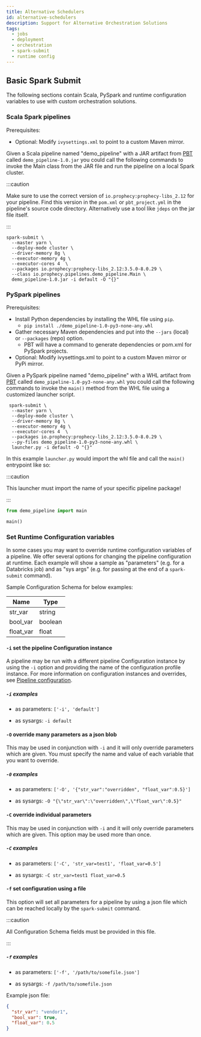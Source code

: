 ```yaml
---
title: Alternative Schedulers
id: alternative-schedulers
description: Support for Alternative Orchestration Solutions
tags:
  - jobs
  - deployment
  - orchestration
  - spark-submit
  - runtime config
---
```


## Basic Spark Submit

The following sections contain Scala, PySpark and runtime configuration variables to use with custom orchestration solutions.

### Scala Spark pipelines

Prerequisites:

- Optional: Modify `ivysettings.xml` to point to a custom Maven mirror.

Given a Scala pipeline named "demo_pipeline" with a JAR artifact from [PBT](docs/ci-cd/prophecy-build-tool/prophecy-build-tool.md)
called `demo_pipeline-1.0.jar` you could call the following commands to invoke the Main class from the JAR
file and run the pipeline on a local Spark cluster.

:::caution

Make sure to use the correct version of `io.prophecy:prophecy-libs_2.12` for your pipeline.
Find this version in the `pom.xml` or `pbt_project.yml` in the pipeline's source code directory.
Alternatively use a tool like `jdeps` on the jar file itself.

:::

```shell
spark-submit \
  --master yarn \
  --deploy-mode cluster \
  --driver-memory 8g \
  --executor-memory 4g \
  --executor-cores 4  \
  --packages io.prophecy:prophecy-libs_2.12:3.5.0-8.0.29 \
  --class io.prophecy.pipelines.demo_pipeline.Main \
  demo_pipeline-1.0.jar -i default -O "{}"
```

### PySpark pipelines

Prerequisites:

- Install Python dependencies by installing the WHL file using `pip`.
  - `pip install ./demo_pipeline-1.0-py3-none-any.whl`
- Gather necessary Maven dependencies and put into the `--jars` (local) or `--packages` (repo) option.
  - PBT will have a command to generate dependencies or pom.xml for PySpark projects.
- Optional: Modify ivysettings.xml to point to a custom Maven mirror or PyPi mirror.

Given a PySpark pipeline named "demo_pipeline" with a WHL artifact from [PBT](docs/ci-cd/prophecy-build-tool/prophecy-build-tool.md)
called `demo_pipeline-1.0-py3-none-any.whl` you could call the following commands to invoke the `main()` method from the WHL
file using a customized launcher script.

```shell
 spark-submit \
  --master yarn \
  --deploy-mode cluster \
  --driver-memory 8g \
  --executor-memory 4g \
  --executor-cores 4  \
  --packages io.prophecy:prophecy-libs_2.12:3.5.0-8.0.29 \
  --py-files demo_pipeline-1.0-py3-none-any.whl \
  launcher.py -i default -O "{}"
```

In this example `launcher.py` would import the whl file and call the `main()` entrypoint like so:

:::caution

This launcher must import the name of your specific pipeline package!

:::

```python
from demo_pipeline import main

main()
```

### Set Runtime Configuration variables

In some cases you may want to override runtime configuration variables of a pipeline.
We offer several options for changing the pipeline configuration at runtime. Each example will show a sample
as "parameters" (e.g. for a Databricks job) and as "sys args" (e.g. for passing at the end of a `spark-submit` command).

Sample Configuration Schema for below examples:

| Name      | Type    |
| --------- | ------- |
| str_var   | string  |
| bool_var  | boolean |
| float_var | float   |

#### `-i` set the pipeline Configuration instance

A pipeline may be run with a different pipeline Configuration instance by using the `-i` option and providing the name of the configuration profile instance. For more information on configuration instances and overrides, see [Pipeline configuration](docs/Spark/pipelines/configuration.md).

##### `-i` examples

- as parameters: `['-i', 'default']`

- as sysargs: `-i default`

#### `-O` override many parameters as a json blob

This may be used in conjunction with `-i` and it will only override parameters which are given. You must
specify the name and value of each variable that you want to override.

##### `-0` examples

- as parameters: `['-O', '{"str_var":"overridden", "float_var":0.5}']`

- as sysargs: `-O "{\"str_var\":\"overridden\",\"float_var\":0.5}"`

#### `-C` override individual parameters

This may be used in conjunction with `-i` and it will only override parameters which are given.
This option may be used more than once.

##### `-C` examples

- as parameters: `['-C', 'str_var=test1', 'float_var=0.5']`

- as sysargs: `-C str_var=test1 float_var=0.5`

#### `-f` set configuration using a file

This option will set all parameters for a pipeline by using a json file which can be reached locally by the
`spark-submit` command.

:::caution

All Configuration Schema fields must be provided in this file.

:::

##### `-f` examples

- as parameters: `['-f', '/path/to/somefile.json']`

- as sysargs: `-f /path/to/somefile.json`

Example json file:

```json
{
  "str_var": "vendor1",
  "bool_var": true,
  "float_var": 0.5
}
```
